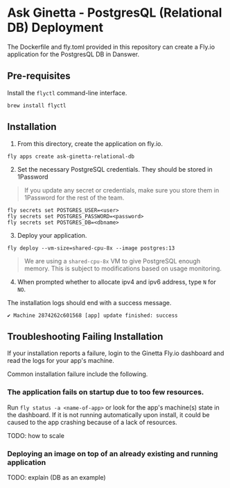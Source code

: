 # Ask Ginetta - PostgresQL (Relational DB) Deployment

The Dockerfile and fly.toml provided in this repository can create a Fly.io application for the PostgresQL DB in Danswer.

## Pre-requisites

Install the `flyctl` command-line interface.

```
brew install flyctl
```

## Installation

1. From this directory, create the application on fly.io.

```
fly apps create ask-ginetta-relational-db
```

2. Set the necessary PostgreSQL credentials. They should be stored in 1Password

> If you update any secret or credentials, make sure you store them in 1Password for the rest of the team.

```
fly secrets set POSTGRES_USER=<user>
fly secrets set POSTGRES_PASSWORD=<password>
fly secrets set POSTGRES_DB=<dbname>
```

3. Deploy your application.

```
fly deploy --vm-size=shared-cpu-8x --image postgres:13
```

> We are using a `shared-cpu-8x` VM to give PostgreSQL enough memory. This is subject to modifications based on usage monitoring.

4. When prompted whether to allocate ipv4 and ipv6 address, type `N` for `NO`.

The installation logs should end with a success message.

```
✔ Machine 2874262c601568 [app] update finished: success
```

## Troubleshooting Failing Installation

If your installation reports a failure, login to the Ginetta Fly.io dashboard and read the logs for your app's machine.

Common installation failure include the following.

### The application fails on startup due to too few resources.

Run `fly status -a <name-of-app>` or look for the app's machine(s) state in the dashboard. If it is not running automatically upon install, it could be caused to the app crashing because of a lack of resources.

TODO: how to scale

### Deploying an image on top of an already existing and running application

TODO: explain (DB as an example)
